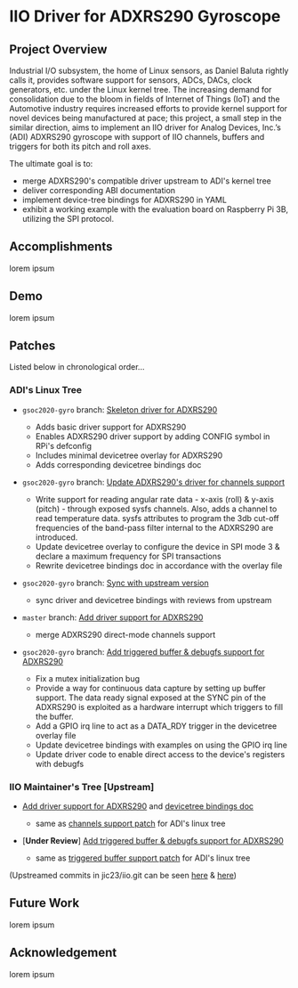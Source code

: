 # IIO Driver for ADXRS290 Gyroscope

## Project Overview
Industrial I/O subsystem, the home of Linux sensors, as Daniel Baluta rightly calls it, provides software support for sensors, ADCs, DACs, clock generators, etc. under the Linux kernel tree. The increasing demand for consolidation due to the bloom in fields of Internet of Things (IoT) and the Automotive industry requires increased efforts to provide kernel support for novel devices being manufactured at pace; this project, a small step in the similar direction, aims to implement an IIO driver for Analog Devices, Inc.’s (ADI) ADXRS290 gyroscope with support of IIO channels, buffers and triggers for both its pitch and roll axes.

The ultimate goal is to:

- merge ADXRS290's compatible driver upstream to ADI's kernel tree
- deliver corresponding ABI documentation
- implement device-tree bindings for ADXRS290 in YAML
- exhibit a working example with the evaluation board on Raspberry Pi 3B, utilizing the SPI protocol.

## Accomplishments

lorem ipsum

## Demo

lorem ipsum

## Patches

Listed below in chronological order...  

### ADI's Linux Tree

- `gsoc2020-gyro` branch: [Skeleton driver for ADXRS290](https://github.com/analogdevicesinc/linux/pull/1046)
  - Adds basic driver support for ADXRS290
  - Enables ADXRS290 driver support by adding CONFIG symbol in RPi's defconfig
  - Includes minimal devicetree overlay for ADXRS290
  - Adds corresponding devicetree bindings doc

- `gsoc2020-gyro` branch: [Update ADXRS290's driver for channels support](https://github.com/analogdevicesinc/linux/pull/1059)
  - Write support for reading angular rate data - x-axis (roll) & y-axis (pitch) - through exposed sysfs channels. Also, adds a channel to read temperature data. sysfs attributes to program the 3db cut-off frequencies of the band-pass filter internal to the ADXRS290 are introduced.
  - Update devicetree overlay to configure the device in SPI mode 3 & declare a maximum frequency for SPI transactions 
  - Rewrite devicetree bindings doc in accordance with the overlay file

- `gsoc2020-gyro` branch: [Sync with upstream version](https://github.com/analogdevicesinc/linux/pull/1102)
  - sync driver and devicetree bindings with reviews from upstream 

- `master` branch: [Add driver support for ADXRS290](https://github.com/analogdevicesinc/linux/pull/1103)
  - merge ADXRS290 direct-mode channels support

- `gsoc2020-gyro` branch: [Add triggered buffer & debugfs support for ADXRS290](https://github.com/analogdevicesinc/linux/pull/1131)
  - Fix a mutex initialization bug
  - Provide a way for continuous data capture by setting up buffer support. The data ready signal exposed at the SYNC pin of the ADXRS290 is exploited as a hardware interrupt which triggers to fill the buffer.
  - Add a GPIO irq line to act as a DATA_RDY trigger in the devicetree overlay file
  - Update devicetree bindings with examples on using the GPIO irq line
  - Update driver code to enable direct access to the device's registers with debugfs
  

### IIO Maintainer's Tree [Upstream]

- [Add driver support for ADXRS290](https://patchwork.kernel.org/project/linux-iio/list/?series=&submitter=&state=&q=Add+driver+support+for+ADXRS290&archive=&delegate=) and [devicetree bindings doc](https://patchwork.kernel.org/project/linux-iio/list/?series=&submitter=&state=&q=Add+DT+binding+doc+for+ADXRS290&archive=&delegate=)
  - same as [channels support patch](https://github.com/analogdevicesinc/linux/pull/1059) for ADI's linux tree

- [**Under Review**] [Add triggered buffer & debugfs support for ADXRS290](https://patchwork.kernel.org/project/linux-iio/list/?series=338197)
  - same as [triggered buffer support patch](https://github.com/analogdevicesinc/linux/pull/1131) for ADI's linux tree

(Upstreamed commits in jic23/iio.git can be seen [here](https://git.kernel.org/pub/scm/linux/kernel/git/jic23/iio.git/commit/?h=testing&id=2c8920fff1457a41912e8d3e3b9eafb582656440) & [here](https://git.kernel.org/pub/scm/linux/kernel/git/jic23/iio.git/commit/?h=testing&id=107ce2e3dccceefd91a2af3069de63774cbaccf9))

## Future Work

lorem ipsum

## Acknowledgement

lorem ipsum
